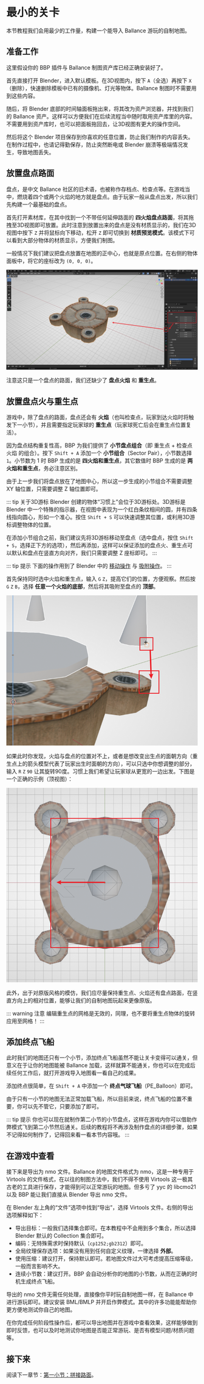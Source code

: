 # 最小的关卡

本节教程我们会用最少的工作量，构建一个能导入 Ballance 游玩的自制地图。

## 准备工作

这里假设你的 BBP 插件与 Ballance 制图资产库已经正确安装好了。

首先直接打开 Blender，进入默认模板。在3D视图内，按下 `A`（全选）再按下 `X`（删除），快速删除模板中已有的摄像机、灯光等物体。Ballance 制图时不需要用到这些内容。

随后，将 Blender 底部的时间轴面板拖出来，将其改为资产浏览器，并找到我们的 Ballance 资产。这样可以方便我们在后续流程当中随时取用资产库里的内容。不需要用到资产库时，也可以把面板拖回去，让3D视图有更大的操作空间。

然后将这个 Blender 项目保存到你喜欢的任意位置，防止我们制作的内容丢失。在制作过程中，也请记得勤保存，防止突然断电或 Blender 崩溃等极端情况发生，导致地图丢失。

## 放置盘点路面

盘点，是中文 Ballance 社区的旧术语，也被称作存档点、检查点等。在游戏当中，燃烧着四个或两个火焰的地方就是盘点。由于玩家一般从盘点出发，所以我们先构建一个最基础的盘点。

首先打开素材库，在其中找到一个不带任何延伸路面的 **四火焰盘点路面**，将其拖拽至3D视图即可放置。此时注意到放置出来的盘点是没有材质显示的，我们在3D视图中按下 `Z` 并将鼠标向下移动，松开 `Z` 即可切换到 **材质预览模式**。该模式下可以看到大部分物体的材质显示，方便我们制图。

一般情况下我们建议把盘点放置在地图的正中心，也就是原点位置。在右侧的物体面板中，将它的座标改为 `(0, 0, 0)`。

![tutorial_checkpoint_floor](../../../imgs/tutorial_checkpoint_floor.png)

注意这只是一个盘点的路面，我们还缺少了 **盘点火焰** 和 **重生点**。

## 放置盘点火与重生点

游戏中，除了盘点的路面，盘点还会有 **火焰**（也叫检查点，玩家到达火焰时将触发下一小节），并且需要指定玩家球的 **重生点**（玩家球死亡后会在重生点位置复活）。

因为盘点结构重复性高，BBP 为我们提供了 **小节盘点组合**（即 重生点 + 检查点火焰 的组合）。按下 `Shift + A` 添加一个 **小节组合**（Sector Pair），小节数选择 `1`。小节数为 1 时 BBP 生成的是 **四火焰和重生点**，其它数值时 BBP 生成的是 **两火焰和重生点**，务必注意区别。

由于上一步我们将盘点放在了地图中心，所以这一步生成的小节组合不需要调整 XY 轴位置，只需要调整 Z 轴位置即可。

::: tip 关于3D游标
Blender 创建的物体“习惯上”会位于3D游标处。3D游标是 Blender 中一个特殊的指示器，在视图中表现为一个红白条纹相间的圆，并有四条线指向圆心，形如一个准心。按住 `Shift + S` 可以快速调整其位置，或利用3D游标调整物体的位置。

在添加小节组合之前，我们建议先将3D游标移动至盘点（选中盘点，按住 `Shift + S`，选择正下方的选项），然后再添加，这样可以保证添加的盘点火、重生点可以默认和盘点在竖直方向对齐，我们只需要调整 Z 座标即可。
:::

::: tip 提示
下面的操作用到了 Blender 中的 [移动操作](../../mapping/blender/basic-manual) 与 [吸附操作](../../mapping/blender/snapping)。
:::

首先保持同时选中火焰和重生点，输入 `G` `Z`，提高它们的位置，方便观察。然后按 `G` `Z` `B`，选择 **任意一个火焰的底部**，然后将其吸附至盘点的 **顶部**。

![tutorial_checkpoint_snap](../../../imgs/tutorial_checkpoint_snap.png)

如果此时你发现，火焰与盘点的位置对不上，或者是想改变出生点的面朝方向（重生点上的箭头模型代表了玩家出生时面朝的方向），可以只选中你想调整的部分，输入 `R` `Z` `90` 让其旋转90度。习惯上我们希望让玩家球从更宽的一边出发。下图是一个正确的示例（顶视图）：

![tutorial_checkpoint_resetpoint](../../../imgs/tutorial_checkpoint_resetpoint.png)

此外，出于对原版风格的模仿，我们应尽量保持重生点、火焰还有盘点路面，在竖直方向上的相对位置，能够让我们的自制地图玩起来更像原版。

::: warning 注意
编辑重生点的网格是无效的，同理，也不要将重生点物体的旋转应用至网格！
:::

## 添加终点飞船

此时我们的地图还只有一个小节，添加终点飞船虽然不能让关卡变得可以通关，但意义在于让你的地图能被 Ballance 加载，这样就算不能通关，你也可以在完成后续任何工作后，就打开游戏导入地图看一看自己的成果。

添加终点很简单，在 `Shift + A` 中添加一个 **终点气球飞船**（PE_Balloon）即可。

由于只有一小节的地图无法正常加载飞船，所以目前来说，终点飞船的位置不重要，你可以先不管它，只要添加了即可。

::: tip 提示
你也可以现在就制作第二小节的小节盘点，这样在游戏内你可以借助作弊模式飞到第二小节然后通关。后续的教程将不再涉及制作盘点的详细步骤，如果不记得如何制作了，记得回来看一看本节内容哦。
:::

## 在游戏中查看

接下来是导出为 nmo 文件。Ballance 的地图文件格式为 nmo，这是一种专用于 Virtools 的文件格式，在以往的制图方法中，我们不得不使用 Virtools 这一极其古老的工具进行保存，才能得到可以正常游玩的地图。但多亏了 yyc 的 libcmo21 以及 BBP 能让我们直接从 Blender 导出 nmo 文件。

在 Blender 左上角的“文件”选项中找到“导出”，选择 Virtools 文件。右侧的导出选项解释如下：

- 导出目标：一般我们选择集合即可。在本教程中不会用到多个集合，所以选择 Blender 默认的 Collection 集合即可。
- 编码：无特殊需求时保持默认（`cp1252;gb2312`）即可。
- 全局纹理保存选项：如果没有用到任何自定义纹理，一律选择 **外部**。
- 使用压缩：建议打开，保持默认即可。若地图文件过大可考虑提高压缩等级，一般而言影响不大。
- 连续小节数：建议打开。BBP 会自动分析你的地图的小节数，从而在正确的时机生成终点飞船。

导出的 nmo 文件无需任何处理，直接像你平时玩自制地图一样，在 Ballance 中进行游玩即可。建议安装 BML/BMLP 并开启作弊模式。其中的许多功能能帮助你更方便地测试你自己的地图。

在你完成任何阶段性操作后，都可以导出地图并在游戏中查看效果，这样能够做到即时反馈，也可以及时地测试你地图是否能正常游玩、是否有模型问题/材质问题等。

## 接下来

阅读下一章节：[第一小节：拼接路面](sector-1)。

